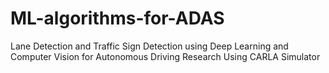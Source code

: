 # ML-algorithms-for-ADAS
Lane Detection and Traffic Sign Detection using Deep Learning and Computer Vision for Autonomous Driving Research Using CARLA Simulator
